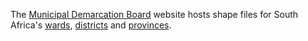 The [Municipal Demarcation Board](http://www.demarcation.org.za/) website hosts shape files for South Africa's [wards](http://www.demarcation.org.za/index.php/downloads/boundary-data/boundary-data-main-files/wards), [districts](http://www.demarcation.org.za/index.php/downloads/boundary-data/boundary-data-main-files/districts) and [provinces](http://www.demarcation.org.za/index.php/downloads/boundary-data/boundary-data-main-files/province).